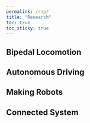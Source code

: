 ```yaml
---
permalink: /rnp/
title: "Research"
toc: true
toc_sticky: true
---
```


## Bipedal Locomotion

## Autonomous Driving

## Making Robots

## Connected System